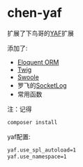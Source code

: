 # chen-yaf
扩展了下鸟哥的[YAF](https://github.com/laruence/php-yaf)扩展  

添加了:   
* [Eloquent ORM](https://github.com/illuminate/database)  
* [Twig](http://twig.sensiolabs.org)  
* [Swoole](https://github.com/swoole/swoole-src)   
* 罗飞的[SocketLog](https://github.com/luofei614/SocketLog)   
* 常用函数  

注：记得 
```sh
composer install  
```

yaf配置:  
```sh
yaf.use_spl_autoload=1
yaf.use_namespace=1
```
